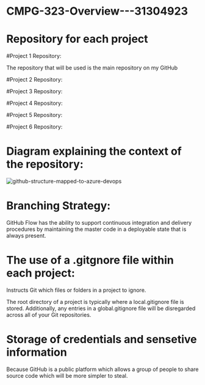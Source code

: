 # CMPG-323-Overview---31304923

# Repository for each project

#Project 1 Repository:

The repository that will be used is the main repository on my GitHub

#Project 2 Repository:

#Project 3 Repository:

#Project 4 Repository:

#Project 5 Repository:

#Project 6 Repository:

# Diagram explaining the context of the repository:

![github-structure-mapped-to-azure-devops](https://user-images.githubusercontent.com/110986295/185414670-7d1a9481-3f87-4de6-b3ba-cba82d6d845c.png)


# Branching Strategy:
GitHub Flow has the ability to support continuous integration and delivery procedures by maintaining the master code in a deployable state that is always present.

# The use of a .gitgnore file within each project:

Instructs Git which files or folders in a project to ignore.

The root directory of a project is typically where a local.gitignore file is stored. Additionally, any entries in a global.gitignore file will be disregarded across all of your Git repositories.

# Storage of credentials and sensetive information
Because GitHub is a public platform which allows a group of people to share source code which will be more simpler to steal.
